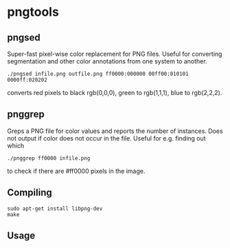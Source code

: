 # pngtools

## pngsed

Super-fast pixel-wise color replacement for PNG files. Useful for converting segmentation and other color annotations from one system to another.

````
./pngsed infile.png outfile.png ff0000:000000 00ff00:010101 0000ff:020202
````

converts red pixels to black rgb(0,0,0), green to rgb(1,1,1), blue to rgb(2,2,2).


## pnggrep

Greps a PNG file for color values and reports the number of instances. Does not output if color does not occur in the file. Useful for e.g. finding out which 

````
./pnggrep ff0000 infile.png
````

to check if there are #ff0000 pixels in the image.


## Compiling

````
sudo apt-get install libpng-dev
make
````

## Usage



